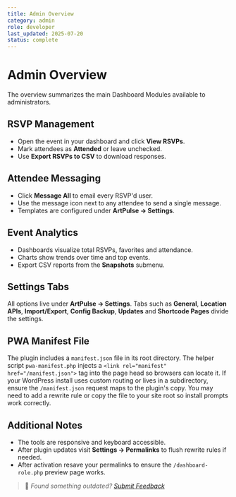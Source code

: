 ```yaml
---
title: Admin Overview
category: admin
role: developer
last_updated: 2025-07-20
status: complete
---
```


# Admin Overview

The overview summarizes the main Dashboard Modules available to administrators.

## RSVP Management
- Open the event in your dashboard and click **View RSVPs**.
- Mark attendees as **Attended** or leave unchecked.
- Use **Export RSVPs to CSV** to download responses.

## Attendee Messaging
- Click **Message All** to email every RSVP'd user.
- Use the message icon next to any attendee to send a single message.
- Templates are configured under **ArtPulse → Settings**.

## Event Analytics
- Dashboards visualize total RSVPs, favorites and attendance.
- Charts show trends over time and top events.
- Export CSV reports from the **Snapshots** submenu.

## Settings Tabs
All options live under **ArtPulse → Settings**. Tabs such as **General**, **Location APIs**, **Import/Export**, **Config Backup**, **Updates** and **Shortcode Pages** divide the settings.

## PWA Manifest File
The plugin includes a `manifest.json` file in its root directory. The helper
script `pwa-manifest.php` injects a `<link rel="manifest" href="/manifest.json">`
tag into the page head so browsers can locate it. If your WordPress install
uses custom routing or lives in a subdirectory, ensure the `/manifest.json`
request maps to the plugin's copy. You may need to add a rewrite rule or copy
the file to your site root so install prompts work correctly.


## Additional Notes
- The tools are responsive and keyboard accessible.
- After plugin updates visit **Settings → Permalinks** to flush rewrite rules if needed.
- After activation resave your permalinks to ensure the `/dashboard-role.php` preview page works.

> 💬 *Found something outdated? [Submit Feedback](../feedback.md)*

